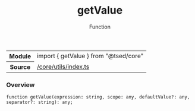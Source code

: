 
<header class="symbol-info-header"><h1 id="getvalue">getValue</h1><label class="symbol-info-type-label function">Function</label></header>
<!-- summary -->
<section class="symbol-info"><table class="is-full-width"><tbody><tr><th>Module</th><td><div class="lang-typescript"><span class="token keyword">import</span> { getValue }&nbsp;<span class="token keyword">from</span>&nbsp;<span class="token string">"@tsed/core"</span></div></td></tr><tr><th>Source</th><td><a href="https://github.com/Romakita/ts-express-decorators/blob/v4.10.2/src//core/utils/index.ts#L0-L0">/core/utils/index.ts</a></td></tr></tbody></table></section>
<!-- overview -->


### Overview


<pre><code class="typescript-lang ">function <span class="token function">getValue</span><span class="token punctuation">(</span>expression<span class="token punctuation">:</span> <span class="token keyword">string</span><span class="token punctuation">,</span> scope<span class="token punctuation">:</span> <span class="token keyword">any</span><span class="token punctuation">,</span> defaultValue?<span class="token punctuation">:</span> <span class="token keyword">any</span><span class="token punctuation">,</span> separator?<span class="token punctuation">:</span> <span class="token keyword">string</span><span class="token punctuation">)</span><span class="token punctuation">:</span> <span class="token keyword">any</span><span class="token punctuation">;</span></code></pre>


<!-- Parameters -->

<!-- Description -->

<!-- Members -->

